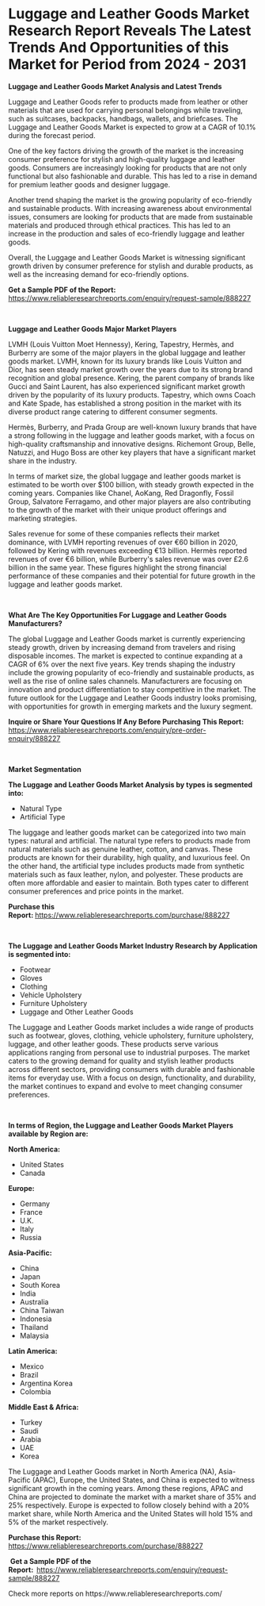 <p><h1>Luggage and Leather Goods Market Research Report Reveals The Latest Trends And Opportunities of this Market for Period from 2024 - 2031</h1></p><p><strong>Luggage and Leather Goods Market Analysis and Latest Trends</strong></p>
<p><p>Luggage and Leather Goods refer to products made from leather or other materials that are used for carrying personal belongings while traveling, such as suitcases, backpacks, handbags, wallets, and briefcases. The Luggage and Leather Goods Market is expected to grow at a CAGR of 10.1% during the forecast period. </p><p>One of the key factors driving the growth of the market is the increasing consumer preference for stylish and high-quality luggage and leather goods. Consumers are increasingly looking for products that are not only functional but also fashionable and durable. This has led to a rise in demand for premium leather goods and designer luggage. </p><p>Another trend shaping the market is the growing popularity of eco-friendly and sustainable products. With increasing awareness about environmental issues, consumers are looking for products that are made from sustainable materials and produced through ethical practices. This has led to an increase in the production and sales of eco-friendly luggage and leather goods.</p><p>Overall, the Luggage and Leather Goods Market is witnessing significant growth driven by consumer preference for stylish and durable products, as well as the increasing demand for eco-friendly options.</p></p>
<p><strong>Get a Sample PDF of the Report:&nbsp;</strong> <a href="https://www.reliableresearchreports.com/enquiry/request-sample/888227">https://www.reliableresearchreports.com/enquiry/request-sample/888227</a></p>
<p>&nbsp;</p>
<p><strong>Luggage and Leather Goods Major Market Players</strong></p>
<p><p>LVMH (Louis Vuitton Moet Hennessy), Kering, Tapestry, Hermès, and Burberry are some of the major players in the global luggage and leather goods market. LVMH, known for its luxury brands like Louis Vuitton and Dior, has seen steady market growth over the years due to its strong brand recognition and global presence. Kering, the parent company of brands like Gucci and Saint Laurent, has also experienced significant market growth driven by the popularity of its luxury products. Tapestry, which owns Coach and Kate Spade, has established a strong position in the market with its diverse product range catering to different consumer segments.</p><p>Hermès, Burberry, and Prada Group are well-known luxury brands that have a strong following in the luggage and leather goods market, with a focus on high-quality craftsmanship and innovative designs. Richemont Group, Belle, Natuzzi, and Hugo Boss are other key players that have a significant market share in the industry.</p><p>In terms of market size, the global luggage and leather goods market is estimated to be worth over $100 billion, with steady growth expected in the coming years. Companies like Chanel, AoKang, Red Dragonfly, Fossil Group, Salvatore Ferragamo, and other major players are also contributing to the growth of the market with their unique product offerings and marketing strategies.</p><p>Sales revenue for some of these companies reflects their market dominance, with LVMH reporting revenues of over €60 billion in 2020, followed by Kering with revenues exceeding €13 billion. Hermès reported revenues of over €6 billion, while Burberry's sales revenue was over £2.6 billion in the same year. These figures highlight the strong financial performance of these companies and their potential for future growth in the luggage and leather goods market.</p></p>
<p>&nbsp;</p>
<p><strong>What Are The Key Opportunities For Luggage and Leather Goods Manufacturers?</strong></p>
<p><p>The global Luggage and Leather Goods market is currently experiencing steady growth, driven by increasing demand from travelers and rising disposable incomes. The market is expected to continue expanding at a CAGR of 6% over the next five years. Key trends shaping the industry include the growing popularity of eco-friendly and sustainable products, as well as the rise of online sales channels. Manufacturers are focusing on innovation and product differentiation to stay competitive in the market. The future outlook for the Luggage and Leather Goods industry looks promising, with opportunities for growth in emerging markets and the luxury segment.</p></p>
<p><strong>Inquire or Share Your Questions If Any Before Purchasing This Report:</strong> <a href="https://www.reliableresearchreports.com/enquiry/pre-order-enquiry/888227">https://www.reliableresearchreports.com/enquiry/pre-order-enquiry/888227</a></p>
<p>&nbsp;</p>
<p><strong>Market Segmentation</strong></p>
<p><strong>The Luggage and Leather Goods Market Analysis by types is segmented into:</strong></p>
<p><ul><li>Natural Type</li><li>Artificial Type</li></ul></p>
<p><p>The luggage and leather goods market can be categorized into two main types: natural and artificial. The natural type refers to products made from natural materials such as genuine leather, cotton, and canvas. These products are known for their durability, high quality, and luxurious feel. On the other hand, the artificial type includes products made from synthetic materials such as faux leather, nylon, and polyester. These products are often more affordable and easier to maintain. Both types cater to different consumer preferences and price points in the market.</p></p>
<p><strong>Purchase this Report:&nbsp;</strong><a href="https://www.reliableresearchreports.com/purchase/888227">https://www.reliableresearchreports.com/purchase/888227</a></p>
<p>&nbsp;</p>
<p><strong>The Luggage and Leather Goods Market Industry Research by Application is segmented into:</strong></p>
<p><ul><li>Footwear</li><li>Gloves</li><li>Clothing</li><li>Vehicle Upholstery</li><li>Furniture Upholstery</li><li>Luggage and Other Leather Goods</li></ul></p>
<p><p>The Luggage and Leather Goods market includes a wide range of products such as footwear, gloves, clothing, vehicle upholstery, furniture upholstery, luggage, and other leather goods. These products serve various applications ranging from personal use to industrial purposes. The market caters to the growing demand for quality and stylish leather products across different sectors, providing consumers with durable and fashionable items for everyday use. With a focus on design, functionality, and durability, the market continues to expand and evolve to meet changing consumer preferences.</p></p>
<p>&nbsp;</p>
<p><strong>In terms of Region, the Luggage and Leather Goods Market Players available by Region are:</strong></p>
<p>
    <p> <strong> North America: </strong>
        <ul>
            <li>United States</li>
            <li>Canada</li>
        </ul>
        </p> 
    <p> <strong> Europe: </strong>
        <ul>
            <li>Germany</li>
            <li>France</li>
            <li>U.K.</li>
            <li>Italy</li>
            <li>Russia</li>
        </ul>
        </p> 
    <p> <strong> Asia-Pacific: </strong>
        <ul>
            <li>China</li>
            <li>Japan</li>
            <li>South Korea</li>
            <li>India</li>
            <li>Australia</li>
            <li>China Taiwan</li>
            <li>Indonesia</li>
            <li>Thailand</li>
            <li>Malaysia</li>
        </ul>
        </p> 
    <p> <strong> Latin America: </strong>
        <ul>
            <li>Mexico</li>
            <li>Brazil</li>
            <li>Argentina Korea</li>
            <li>Colombia</li>
        </ul>
        </p> 
    <p> <strong> Middle East & Africa: </strong>
        <ul>
            <li>Turkey</li>
            <li>Saudi</li>
            <li>Arabia</li>
            <li>UAE</li>
            <li>Korea</li>
        </ul>
    </p>
    </p>
<p><p>The Luggage and Leather Goods market in North America (NA), Asia-Pacific (APAC), Europe, the United States, and China is expected to witness significant growth in the coming years. Among these regions, APAC and China are projected to dominate the market with a market share of 35% and 25% respectively. Europe is expected to follow closely behind with a 20% market share, while North America and the United States will hold 15% and 5% of the market respectively.</p></p>
<p><strong>Purchase this Report: </strong><a href="https://www.reliableresearchreports.com/purchase/888227">https://www.reliableresearchreports.com/purchase/888227</a></p>
<p>&nbsp;<strong>Get a Sample PDF of the Report:&nbsp;&nbsp;</strong><a href="https://www.reliableresearchreports.com/enquiry/request-sample/888227">https://www.reliableresearchreports.com/enquiry/request-sample/888227</a></p>
<p><strong></strong></p>
<p>Check more reports on https://www.reliableresearchreports.com/</p>